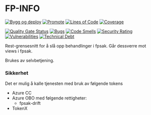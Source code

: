 FP-INFO
===============
[![Bygg og deploy](https://github.com/navikt/fpinfo/actions/workflows/build.yml/badge.svg?branch=master)](https://github.com/navikt/fpinfo/actions/workflows/build.yml)
[![Promote](https://github.com/navikt/fpinfo/actions/workflows/promote.yml/badge.svg?branch=master)](https://github.com/navikt/fpinfo/actions/workflows/promote.yml)
[![Lines of Code](https://sonarcloud.io/api/project_badges/measure?project=navikt_fpinfo&metric=ncloc)](https://sonarcloud.io/summary/new_code?id=navikt_fpinfo)
[![Coverage](https://sonarcloud.io/api/project_badges/measure?project=navikt_fpinfo&metric=coverage)](https://sonarcloud.io/summary/new_code?id=navikt_fpinfo)

[![Quality Gate Status](https://sonarcloud.io/api/project_badges/measure?project=navikt_fpinfo&metric=alert_status)](https://sonarcloud.io/dashboard?id=navikt_fpinfo)
[![Bugs](https://sonarcloud.io/api/project_badges/measure?project=navikt_fpinfo&metric=bugs)](https://sonarcloud.io/dashboard?id=navikt_fpinfo)
[![Code Smells](https://sonarcloud.io/api/project_badges/measure?project=navikt_fpinfo&metric=code_smells)](https://sonarcloud.io/summary/new_code?id=navikt_fpinfo)
[![Security Rating](https://sonarcloud.io/api/project_badges/measure?project=navikt_fpinfo&metric=security_rating)](https://sonarcloud.io/summary/new_code?id=navikt_fpinfo)
[![Vulnerabilities](https://sonarcloud.io/api/project_badges/measure?project=navikt_fpinfo&metric=vulnerabilities)](https://sonarcloud.io/summary/new_code?id=navikt_fpinfo)
[![Technical Debt](https://sonarcloud.io/api/project_badges/measure?project=navikt_fpinfo&metric=sqale_index)](https://sonarcloud.io/dashboard?id=navikt_fpinfo)

Rest-grensesnitt for å slå opp behandlinger i fpsak. Går dessverre mot views i fpsak.   

Brukes av selvbetjening. 

### Sikkerhet
Det er mulig å kalle tjenesten med bruk av følgende tokens
- Azure CC
- Azure OBO med følgende rettigheter:
    - fpsak-drift
- TokenX
